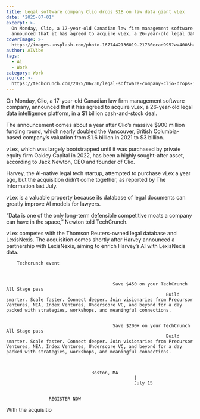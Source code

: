 ```yaml
---
title: Legal software company Clio drops $1B on law data giant vLex
date: '2025-07-01'
excerpt: >-
  On Monday, Clio, a 17-year-old Canadian law firm management software company,
  announced that it has agreed to acquire vLex, a 26-year-old legal data i...
coverImage: >-
  https://images.unsplash.com/photo-1677442136019-21780ecad995?w=400&h=200&fit=crop&auto=format
author: AIVibe
tags:
  - Ai
  - Work
category: Work
source: >-
  https://techcrunch.com/2025/06/30/legal-software-company-clio-drops-1b-on-law-data-giant-vlex/
---
```

On Monday, Clio, a 17-year-old Canadian law firm management software company, announced that it has agreed to acquire vLex, a 26-year-old legal data intelligence platform, in a $1 billion cash-and-stock deal.

The announcement comes about a year after Clio’s massive $900 million funding round, which nearly doubled the Vancouver, British Columbia-based company’s valuation from $1.6 billion in 2021 to $3 billion.


	
	




	
	



vLex, which was largely bootstrapped until it was purchased by private equity firm Oakley Capital in 2022, has been a highly sought-after asset, according to Jack Newton, CEO and founder of Clio.

Harvey, the AI-native legal tech startup, attempted to purchase vLex a year ago, but the acquisition didn’t come together, as reported by The Information last July.  

vLex is a valuable property because its database of legal documents can greatly improve AI models for lawyers.

“Data is one of the only long-term defensible competitive moats a company can have in the space,” Newton told TechCrunch.

vLex competes with the Thomson Reuters-owned legal database and LexisNexis. The acquisition comes shortly after Harvey announced a partnership with LexisNexis, aiming to enrich Harvey’s AI with LexisNexis data.

	
		
					
		Techcrunch event
		
			
				
											Save $450 on your TechCrunch All Stage pass
																Build smarter. Scale faster. Connect deeper. Join visionaries from Precursor Ventures, NEA, Index Ventures, Underscore VC, and beyond for a day packed with strategies, workshops, and meaningful connections.
									
				
											Save $200+ on your TechCrunch All Stage pass
																Build smarter. Scale faster. Connect deeper. Join visionaries from Precursor Ventures, NEA, Index Ventures, Underscore VC, and beyond for a day packed with strategies, workshops, and meaningful connections.
									
			
			
									Boston, MA
													|
													July 15
							
							
					REGISTER NOW
				
					
	


With the acquisitio
